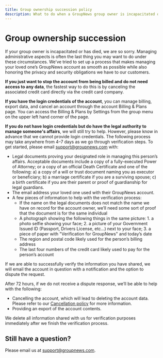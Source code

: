 ```yaml
---
title: Group ownership succession policy
description: What to do when a GroupNews group owner is incapacitated or has died
---
```


# Group ownership succession

If your group owner is incapacitated or has died, we are so sorry. Managing administrative aspects is often the last thing you may want to do under these circumstances. We’ve tried to set up a process that makes managing your loved one’s GroupNews account as smooth as possible while also honoring the privacy and security obligations we have to our customers.

**If you just want to stop the account from being billed and do not need access to any data**, the fastest way to do this is by canceling the associated credit card directly via the credit card company.

**If you have the login credentials of the account**, you can manage billing, export data, and cancel an account through the account Billing & Plans page. You can access the Billing & Plans by Settings from the group menu on the upper left hand corner of the page.

**If you do not have login credentials but do have the legal authority to manage someone's affairs**, we will still try to help. However, please know in advance that we cannot provide login credentials. The following process may take anywhere from 4–7 days as we go through verification steps. To get started, please email <support@groupnews.com> with:

- Legal documents proving your designated role in managing this person’s affairs. Acceptable documents include a copy of a fully-executed Power of Attorney; or a copy of an official Death Certificate and one of the following: a) a copy of a will or trust document naming you as executor or beneficiary; b) a marriage certificate if you are a surviving spouse; c) a birth certificate if you are their parent or proof of guardianship for legal guardians.
- The email address your loved one used with their GroupNews account.
- A few pieces of information to help with the verification process:
  - If the name on the legal documents does not match the name we have on record for the account owner, we’ll need some sort of proof that the document is for the same individual
  - A photograph showing the following things in the same picture: 1. a photo selfie showing your face; 2. a picture of your Government Issued ID (Passport, Drivers License, etc...) next to your face; 3. a piece of paper with "Verification for GroupNews" and today’s date
  - The region and postal code likely used for the person’s billing address
  - The last four numbers of the credit card likely used to pay for the person’s account

If we are able to successfully verify the information you have shared, we will email the account in question with a notification and the option to dispute the request.

After 72 hours, if we do not receive a dispute response, we’ll be able to help with the following:

- Cancelling the account, which will lead to deleting the account data. Please refer to our [Cancellation policy](/about/policies/cancellation) for more information.
- Providing an export of the account contents.

We delete all information shared with us for verification purposes immediately after we finish the verification process.

## Still have a question?

Please email us at <support@groupnews.com>.
